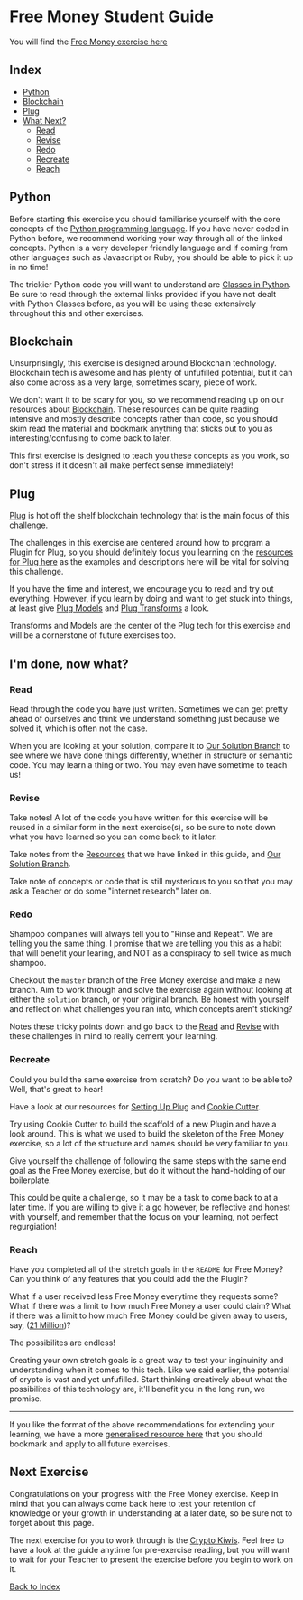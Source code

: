 # Free Money Student Guide

You will find the [Free Money exercise here](https://github.com/dev-academy-programme/plug-intro)

## Index
* [Python](#python)
* [Blockchain](#blockchain)
* [Plug](#plug)
* [What Next?](#i'm-done-now-what)
  * [Read](#read)
  * [Revise](#revise)
  * [Redo](#redo)
  * [Recreate](#recreate)
  * [Reach](#reach)

## Python

Before starting this exercise you should familiarise yourself with the core concepts of the [Python programming language](../segments/python).
If you have never coded in Python before, we recommend working your way through all of the linked concepts. Python is a very developer friendly language and if coming from other languages such as Javascript or Ruby, you should be able to pick it up in no time!

The trickier Python code you will want to understand are [Classes in Python](../segments/python/classes.md).
Be sure to read through the external links provided if you have not dealt with Python Classes before, as you will be using these extensively throughout this and other exercises.

## Blockchain

Unsurprisingly, this exercise is designed around Blockchain technology. Blockchain tech is awesome and has plenty of unfufilled potential, but it can also come across as a very large, sometimes scary, piece of work.

We don't want it to be scary for you, so we recommend reading up on our resources about [Blockchain](../segments/crypto/blockchain.md). These resources can be quite reading intensive and mostly describe concepts rather than code, so you should skim read the material and bookmark anything that sticks out to you as interesting/confusing to come back to later.

This first exercise is designed to teach you these concepts as you work, so don't stress if it doesn't all make perfect sense immediately!

## Plug

[Plug](https://www.plugblockchain.com/) is hot off the shelf blockchain technology that is the main focus of this challenge.

The challenges in this exercise are centered around how to program a Plugin for Plug, so you should definitely focus you learning on the [resources for Plug here](../segments/plug) as the examples and descriptions here will be vital for solving this challenge.

If you have the time and interest, we encourage you to read and try out everything. However, if you learn by doing and want to get stuck into things, at least give [Plug Models](../segments/plug/models.md) and [Plug Transforms](../segments/plug/models.md) a look.

Transforms and Models are the center of the Plug tech for this exercise and will be a cornerstone of future exercises too.

## I'm done, now what?

### Read

Read through the code you have just written. Sometimes we can get pretty ahead of ourselves and think we understand something just because we solved it, which is often not the case.

When you are looking at your solution, compare it to [Our Solution Branch](https://github.com/dev-academy-programme/plug-intro/tree/solution) to see where we have done things differently, whether in structure or semantic code. You may learn a thing or two. You may even have sometime to teach us!

### Revise

Take notes! A lot of the code you have written for this exercise will be reused in a similar form in the next exercise(s), so be sure to note down what you have learned so you can come back to it later.

Take notes from the [Resources](../segments) that we have linked in this guide, and [Our Solution Branch](https://github.com/dev-academy-programme/plug-intro/tree/staging).

Take note of concepts or code that is still mysterious to you so that you may ask a Teacher or do some "internet research" later on.

### Redo

Shampoo companies will always tell you to "Rinse and Repeat". We are telling you the same thing. I promise that we are telling you this as a habit that will benefit your learing, and NOT as a conspiracy to sell twice as much shampoo.

Checkout the `master` branch of the Free Money exercise and make a new branch. Aim to work through and solve the exercise again without looking at either the `solution` branch, or your original branch. Be honest with yourself and reflect on what challenges you ran into, which concepts aren't sticking?

Notes these tricky points down and go back to the [Read](#read) and [Revise](#revise) with these challenges in mind to really cement your learning.

### Recreate

Could you build the same exercise from scratch? Do you want to be able to? Well, that's great to hear!

Have a look at our resources for [Setting Up Plug](../segments/plug/setup.md) and [Cookie Cutter](../segments/plug/cookie-cutter.md).

Try using Cookie Cutter to build the scaffold of a new Plugin and have a look around. This is what we used to build the skeleton of the Free Money exercise, so a lot of the structure and names should be very familiar to you.

Give yourself the challenge of following the same steps with the same end goal as the Free Money exercise, but do it without the hand-holding of our boilerplate.

This could be quite a challenge, so it may be a task to come back to at a later time. If you are willing to give it a go however, be reflective and honest with yourself, and remember that the focus on your learning, not perfect regurgiation!

### Reach

Have you completed all of the stretch goals in the `README` for Free Money? Can you think of any features that you could add the the Plugin?

What if a user received less Free Money everytime they requests some?
What if there was a limit to how much Free Money a user could claim?
What if there was a limit to how much Free Money could be given away to users, say, ([21 Million](https://www.quora.com/Why-is-there-a-limited-amount-of-bitcoin-available))?

The possibilites are endless!

Creating your own stretch goals is a great way to test your inginuinity and understanding when it comes to this tech.
Like we said earlier, the potential of crypto is vast and yet unfufilled. Start thinking creatively about what the possibilites of this technology are, it'll benefit you in the long run, we promise.

---

If you like the format of the above recommendations for extending your learning, we have a more [generalised resource here](./what-next.md) that you should bookmark and apply to all future exercises.

## Next Exercise

Congratulations on your progress with the Free Money exercise. Keep in mind that you can always come back here to test your retention of knowledge or your growth in understanding at a later date, so be sure not to forget about this page.

The next exercise for you to work through is the [Crypto Kiwis](./cryptokiwis). Feel free to have a look at the guide anytime for pre-exercise reading, but you will want to wait for your Teacher to present the exercise before you begin to work on it.

[Back to Index](./README.md)
